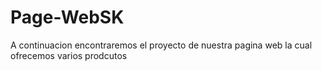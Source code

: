 # Page-WebSK
A continuacion encontraremos el proyecto de nuestra pagina web la cual ofrecemos varios prodcutos
